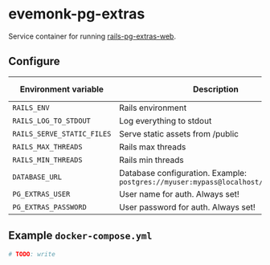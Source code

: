 # evemonk-pg-extras

Service container for running [rails-pg-extras-web](https://github.com/defkode/rails-pg-extras-web).

## Configure

| Environment variable | Description | Default | Default in container |
|----------------------|-------------|---------|----------------------|
| `RAILS_ENV` | Rails environment | `development` | `production` |
| `RAILS_LOG_TO_STDOUT` | Log everything to stdout | not set | `true` |
| `RAILS_SERVE_STATIC_FILES` | Serve static assets from /public | not set | `true` |
| `RAILS_MAX_THREADS` | Rails max threads | `2` | as default |
| `RAILS_MIN_THREADS` | Rails min threads | `2` | as default |
| `DATABASE_URL` | Database configuration. Example: `postgres://myuser:mypass@localhost/somedatabase` | not set | not set |
| `PG_EXTRAS_USER` | User name for auth. Always set! | not set | not set |
| `PG_EXTRAS_PASSWORD` | User password for auth. Always set! | not set | not set |

## Example `docker-compose.yml`

```yaml
# TODO: write
```
